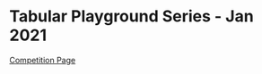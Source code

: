 # Tabular Playground Series - Jan 2021
[Competition Page](https://www.kaggle.com/c/tabular-playground-series-jan-2021)
